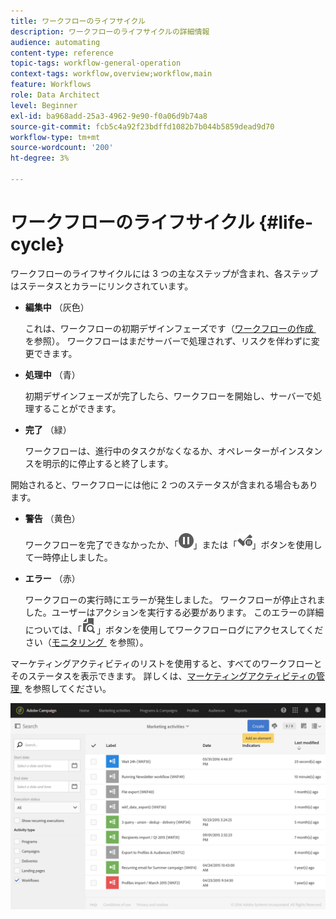 ```yaml
---
title: ワークフローのライフサイクル
description: ワークフローのライフサイクルの詳細情報
audience: automating
content-type: reference
topic-tags: workflow-general-operation
context-tags: workflow,overview;workflow,main
feature: Workflows
role: Data Architect
level: Beginner
exl-id: ba968add-25a3-4962-9e90-f0a06d9b74a8
source-git-commit: fcb5c4a92f23bdffd1082b7b044b5859dead9d70
workflow-type: tm+mt
source-wordcount: '200'
ht-degree: 3%

---
```


# ワークフローのライフサイクル {#life-cycle}

ワークフローのライフサイクルには 3 つの主なステップが含まれ、各ステップはステータスとカラーにリンクされています。

* **編集中** （灰色）

  これは、ワークフローの初期デザインフェーズです（[&#x200B; ワークフローの作成 &#x200B;](../../automating/using/building-a-workflow.md#creating-a-workflow) を参照）。 ワークフローはまだサーバーで処理されず、リスクを伴わずに変更できます。

* **処理中** （青）

  初期デザインフェーズが完了したら、ワークフローを開始し、サーバーで処理することができます。

* **完了** （緑）

  ワークフローは、進行中のタスクがなくなるか、オペレーターがインスタンスを明示的に停止すると終了します。

開始されると、ワークフローには他に 2 つのステータスが含まれる場合もあります。

* **警告** （黄色）

  ワークフローを完了できなかったか、「![](assets/pause_darkgrey-24px.png)」または「![](assets/check_pause_darkgrey-24px.png)」ボタンを使用して一時停止しました。

* **エラー** （赤）

  ワークフローの実行時にエラーが発生しました。 ワークフローが停止されました。ユーザーはアクションを実行する必要があります。 このエラーの詳細については、「![](assets/printpreview_darkgrey-24px.png)」ボタンを使用してワークフローログにアクセスしてください（[&#x200B; モニタリング &#x200B;](../../automating/using/monitoring-workflow-execution.md) を参照）。

マーケティングアクティビティのリストを使用すると、すべてのワークフローとそのステータスを表示できます。 詳しくは、[&#x200B; マーケティングアクティビティの管理 &#x200B;](../../start/using/marketing-activities.md#about-marketing-activities) を参照してください。

![](assets/wkf_execution_3.png)
